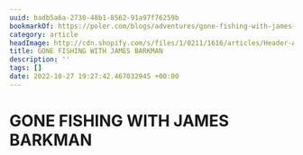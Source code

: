 ```yaml
---
uuid: badb5a6a-2730-48b1-8562-91a97f76259b
bookmarkOf: https://poler.com/blogs/adventures/gone-fishing-with-james-barkman
category: article
headImage: http://cdn.shopify.com/s/files/1/0211/1616/articles/Header-AdventuresWHAT.png?v=1666741745
title: GONE FISHING WITH JAMES BARKMAN
description: ''
tags: []
date: 2022-10-27 19:27:42.467032945 +00:00
---
```

# GONE FISHING WITH JAMES BARKMAN

